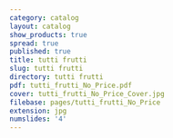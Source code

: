 ```yaml
---
category: catalog
layout: catalog
show_products: true
spread: true
published: true
title: tutti frutti
slug: tutti frutti
directory: tutti frutti
pdf: tutti_frutti_No_Price.pdf
cover: tutti_frutti_No_Price_Cover.jpg
filebase: pages/tutti_frutti_No_Price
extension: jpg
numslides: '4'
---
```

